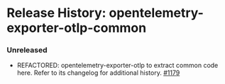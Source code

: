 # Release History: opentelemetry-exporter-otlp-common

### Unreleased

* REFACTORED: opentelemetry-exporter-otlp to extract common code here. Refer to its changelog for additional history. [#1179](https://github.com/open-telemetry/opentelemetry-ruby/pull/1179)
